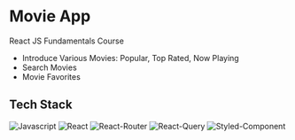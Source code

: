 # Movie App
React JS Fundamentals Course
- Introduce Various Movies: Popular, Top Rated, Now Playing
- Search Movies
- Movie Favorites

## Tech Stack
<img alt="Javascript" src ="https://img.shields.io/badge/JavaScript-F7DF1E.svg?&logo=JavaScript&logoColor=white"/> <img alt="React" src ="https://img.shields.io/badge/React-61DAFB.svg?&logo=React&logoColor=white"/>
<img alt="React-Router" src ="https://img.shields.io/badge/React Router-CA4245.svg?&logo=React Router&logoColor=white"/>
<img alt="React-Query" src ="https://img.shields.io/badge/React Query-FF4154.svg?&logo=React Query&logoColor=white"/>
<img alt="Styled-Component" src ="https://img.shields.io/badge/Styled Components-DB7093.svg?&logo=styled-components&logoColor=white"/>
